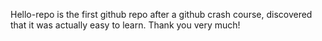 
Hello-repo is the first github repo after a github crash course, discovered that it was actually easy to learn. Thank you very much!
